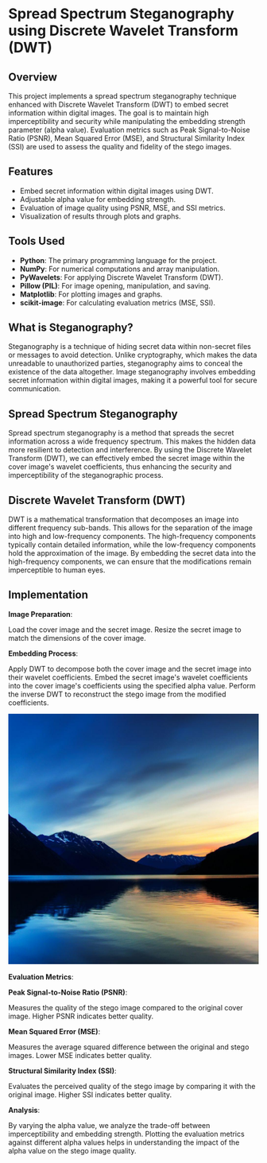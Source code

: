 # Spread Spectrum Steganography using Discrete Wavelet Transform (DWT)

## Overview

This project implements a spread spectrum steganography technique enhanced with Discrete Wavelet Transform (DWT) to embed secret information within digital images. The goal is to maintain high imperceptibility and security while manipulating the embedding strength parameter (alpha value). Evaluation metrics such as Peak Signal-to-Noise Ratio (PSNR), Mean Squared Error (MSE), and Structural Similarity Index (SSI) are used to assess the quality and fidelity of the stego images.

## Features

- Embed secret information within digital images using DWT.
- Adjustable alpha value for embedding strength.
- Evaluation of image quality using PSNR, MSE, and SSI metrics.
- Visualization of results through plots and graphs.

## Tools Used

- **Python**: The primary programming language for the project.
- **NumPy**: For numerical computations and array manipulation.
- **PyWavelets**: For applying Discrete Wavelet Transform (DWT).
- **Pillow (PIL)**: For image opening, manipulation, and saving.
- **Matplotlib**: For plotting images and graphs.
- **scikit-image**: For calculating evaluation metrics (MSE, SSI).

## What is Steganography?

Steganography is a technique of hiding secret data within non-secret files or messages to avoid detection. Unlike cryptography, which makes the data unreadable to unauthorized parties, steganography aims to conceal the existence of the data altogether. Image steganography involves embedding secret information within digital images, making it a powerful tool for secure communication.

## Spread Spectrum Steganography

Spread spectrum steganography is a method that spreads the secret information across a wide frequency spectrum. This makes the hidden data more resilient to detection and interference. By using the Discrete Wavelet Transform (DWT), we can effectively embed the secret image within the cover image's wavelet coefficients, thus enhancing the security and imperceptibility of the steganographic process.

## Discrete Wavelet Transform (DWT)

DWT is a mathematical transformation that decomposes an image into different frequency sub-bands. This allows for the separation of the image into high and low-frequency components. The high-frequency components typically contain detailed information, while the low-frequency components hold the approximation of the image. By embedding the secret data into the high-frequency components, we can ensure that the modifications remain imperceptible to human eyes.

## Implementation

**Image Preparation**:

Load the cover image and the secret image.
Resize the secret image to match the dimensions of the cover image.

**Embedding Process**:

Apply DWT to decompose both the cover image and the secret image into their wavelet coefficients.
Embed the secret image's wavelet coefficients into the cover image's coefficients using the specified alpha value.
Perform the inverse DWT to reconstruct the stego image from the modified coefficients.

![cover-image](https://github.com/srume/Spread-Spectrum-Steganography-project/blob/main/cover-image.jpg?raw=true)


**Evaluation Metrics**:

**Peak Signal-to-Noise Ratio (PSNR)**: 

Measures the quality of the stego image compared to the original cover image. Higher PSNR indicates better quality.

**Mean Squared Error (MSE)**: 

Measures the average squared difference between the original and stego images. Lower MSE indicates better quality.

**Structural Similarity Index (SSI)**:

Evaluates the perceived quality of the stego image by comparing it with the original image. Higher SSI indicates better quality.

**Analysis**:

By varying the alpha value, we analyze the trade-off between imperceptibility and embedding strength.
Plotting the evaluation metrics against different alpha values helps in understanding the impact of the alpha value on the stego image quality.




